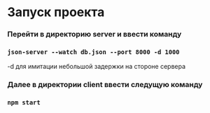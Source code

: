 # Запуск проекта

### Перейти в директорию server и ввести команду 

### `json-server --watch db.json --port 8000 -d 1000`  

-d для имитации небольшой задержки на стороне сервера

### Далее в директории client ввести следущую команду

### `npm start`